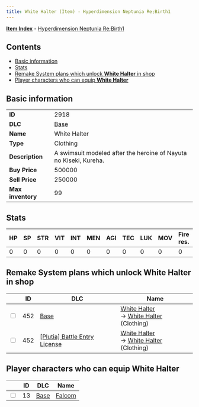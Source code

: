 ```yaml
---
title: White Halter (Item) - Hyperdimension Neptunia Re;Birth1
---
```


[**Item Index**](/neptunia/rb1/item/index.html) - [Hyperdimension Neptunia Re;Birth1](/neptunia/rb1)

## Contents

- [Basic information](#basic-information)
- [Stats](#stats)
- [Remake System plans which unlock **White Halter** in shop](#remake-system-plans-which-unlock-white-halter-in-shop)
- [Player characters who can equip **White Halter**](#player-characters-who-can-equip-white-halter)
## Basic information

|   |   |
| -- | -- |
| **ID** | 2918 |
| **DLC** | [Base](/neptunia/rb1/dlc/1-base.html) |
| **Name** | White Halter |
| **Type** | Clothing |
| **Description** | A swimsuit modeled after the heroine of Nayuta no Kiseki, Kureha. |
| **Buy Price** | 500000 |
| **Sell Price** | 250000 |
| **Max inventory** | 99 |


## Stats

| HP | SP | STR | VIT | INT | MEN | AGI | TEC | LUK | MOV | Fire res. | Ice res. | Wind res. | Lightning res. |
| -- | -- | --- | --- | --- | --- | --- | --- | --- | --- | --------- | -------- | --------- | -------------- |
| 0 | 0 | 0 | 0 | 0 | 0 | 0 | 0 | 0 | 0 | 0 | 10 | 0 | 0 |


## Remake System plans which unlock **White Halter** in shop

|    | ID | DLC | Name |
| -- | -- | --- | ---- |
| <input type="checkbox" id="rb1-remake-1-452" class="trackbox" /> | 452 | [Base](/neptunia/rb1/dlc/1-base.html) | [White Halter](/neptunia/rb1/remake/1-452-white-halter.html)<br /> → [White Halter](/neptunia/rb1/item/1-2918-white-halter.html) (Clothing) |
| <input type="checkbox" id="rb1-remake-7-452" class="trackbox" /> | 452 | [[Plutia] Battle Entry License](/neptunia/rb1/dlc/7-plutia.html) | [White Halter](/neptunia/rb1/remake/7-452-white-halter.html)<br /> → [White Halter](/neptunia/rb1/item/1-2918-white-halter.html) (Clothing) |


## Player characters who can equip **White Halter**

|    | ID | DLC | Name |
| -- | -- | --- | ---- |
| <input type="checkbox" id="rb1-player-1-13" class="trackbox" /> | 13 | [Base](/neptunia/rb1/dlc/1-base.html) | [Falcom](/neptunia/rb1/player/1-13-falcom.html) |
